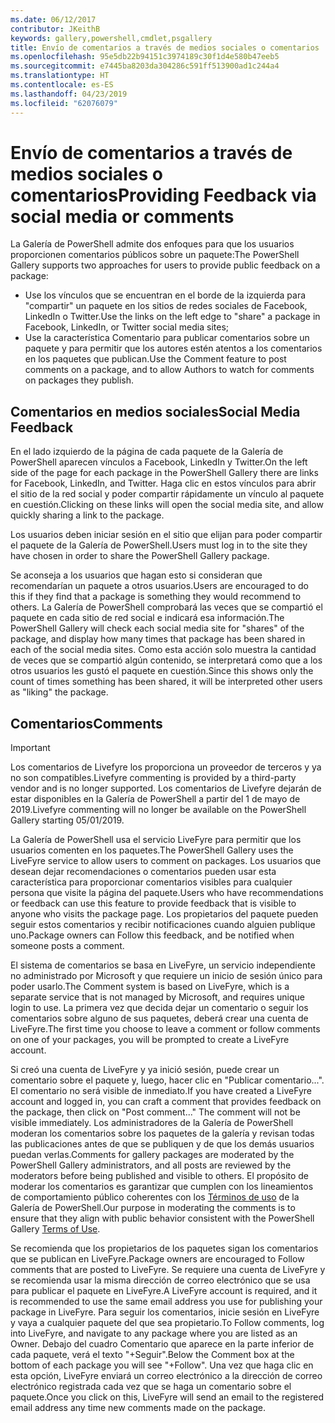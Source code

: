 ```yaml
---
ms.date: 06/12/2017
contributor: JKeithB
keywords: gallery,powershell,cmdlet,psgallery
title: Envío de comentarios a través de medios sociales o comentarios
ms.openlocfilehash: 95e5db22b94151c3974189c30f1d4e580b47eeb5
ms.sourcegitcommit: e7445ba8203da304286c591ff513900ad1c244a4
ms.translationtype: HT
ms.contentlocale: es-ES
ms.lasthandoff: 04/23/2019
ms.locfileid: "62076079"
---
```

# <a name="providing-feedback-via-social-media-or-comments"></a><span data-ttu-id="c6626-103">Envío de comentarios a través de medios sociales o comentarios</span><span class="sxs-lookup"><span data-stu-id="c6626-103">Providing Feedback via social media or comments</span></span>

<span data-ttu-id="c6626-104">La Galería de PowerShell admite dos enfoques para que los usuarios proporcionen comentarios públicos sobre un paquete:</span><span class="sxs-lookup"><span data-stu-id="c6626-104">The PowerShell Gallery supports two approaches for users to provide public feedback on a package:</span></span>

- <span data-ttu-id="c6626-105">Use los vínculos que se encuentran en el borde de la izquierda para "compartir" un paquete en los sitios de redes sociales de Facebook, LinkedIn o Twitter.</span><span class="sxs-lookup"><span data-stu-id="c6626-105">Use the links on the left edge to "share" a package in Facebook, LinkedIn, or Twitter social media sites;</span></span>
- <span data-ttu-id="c6626-106">Use la característica Comentario para publicar comentarios sobre un paquete y para permitir que los autores estén atentos a los comentarios en los paquetes que publican.</span><span class="sxs-lookup"><span data-stu-id="c6626-106">Use the Comment feature to post comments on a package, and to allow Authors to watch for comments on packages they publish.</span></span>

## <a name="social-media-feedback"></a><span data-ttu-id="c6626-107">Comentarios en medios sociales</span><span class="sxs-lookup"><span data-stu-id="c6626-107">Social Media Feedback</span></span>

<span data-ttu-id="c6626-108">En el lado izquierdo de la página de cada paquete de la Galería de PowerShell aparecen vínculos a Facebook, LinkedIn y Twitter.</span><span class="sxs-lookup"><span data-stu-id="c6626-108">On the left side of the page for each package in the PowerShell Gallery there are links for Facebook, LinkedIn, and Twitter.</span></span>
<span data-ttu-id="c6626-109">Haga clic en estos vínculos para abrir el sitio de la red social y poder compartir rápidamente un vínculo al paquete en cuestión.</span><span class="sxs-lookup"><span data-stu-id="c6626-109">Clicking on these links will open the social media site, and allow quickly sharing a link to the package.</span></span>

<span data-ttu-id="c6626-110">Los usuarios deben iniciar sesión en el sitio que elijan para poder compartir el paquete de la Galería de PowerShell.</span><span class="sxs-lookup"><span data-stu-id="c6626-110">Users must log in to the site they have chosen in order to share the PowerShell Gallery package.</span></span>

<span data-ttu-id="c6626-111">Se aconseja a los usuarios que hagan esto si consideran que recomendarían un paquete a otros usuarios.</span><span class="sxs-lookup"><span data-stu-id="c6626-111">Users are encouraged to do this if they find that a package is something they would recommend to others.</span></span>
<span data-ttu-id="c6626-112">La Galería de PowerShell comprobará las veces que se compartió el paquete en cada sitio de red social e indicará esa información.</span><span class="sxs-lookup"><span data-stu-id="c6626-112">The PowerShell Gallery will check each social media site for "shares" of the package, and display how many times that package has been shared in each of the social media sites.</span></span>
<span data-ttu-id="c6626-113">Como esta acción solo muestra la cantidad de veces que se compartió algún contenido, se interpretará como que a los otros usuarios les gustó el paquete en cuestión.</span><span class="sxs-lookup"><span data-stu-id="c6626-113">Since this shows only the count of times something has been shared, it will be interpreted other users as "liking" the package.</span></span>

## <a name="comments"></a><span data-ttu-id="c6626-114">Comentarios</span><span class="sxs-lookup"><span data-stu-id="c6626-114">Comments</span></span>

> [!IMPORTANT]
> <span data-ttu-id="c6626-115">Los comentarios de Livefyre los proporciona un proveedor de terceros y ya no son compatibles.</span><span class="sxs-lookup"><span data-stu-id="c6626-115">Livefyre commenting is provided by a third-party vendor and is no longer supported.</span></span>
> <span data-ttu-id="c6626-116">Los comentarios de Livefyre dejarán de estar disponibles en la Galería de PowerShell a partir del 1 de mayo de 2019.</span><span class="sxs-lookup"><span data-stu-id="c6626-116">Livefyre commenting will no longer be available on the PowerShell Gallery starting 05/01/2019.</span></span> 

<span data-ttu-id="c6626-117">La Galería de PowerShell usa el servicio LiveFyre para permitir que los usuarios comenten en los paquetes.</span><span class="sxs-lookup"><span data-stu-id="c6626-117">The PowerShell Gallery uses the LiveFyre service to allow users to comment on packages.</span></span>
<span data-ttu-id="c6626-118">Los usuarios que desean dejar recomendaciones o comentarios pueden usar esta característica para proporcionar comentarios visibles para cualquier persona que visite la página del paquete.</span><span class="sxs-lookup"><span data-stu-id="c6626-118">Users who have recommendations or feedback can use this feature to provide feedback that is visible to anyone who visits the package page.</span></span>
<span data-ttu-id="c6626-119">Los propietarios del paquete pueden seguir estos comentarios y recibir notificaciones cuando alguien publique uno.</span><span class="sxs-lookup"><span data-stu-id="c6626-119">Package owners can Follow this feedback, and be notified when someone posts a comment.</span></span>

<span data-ttu-id="c6626-120">El sistema de comentarios se basa en LiveFyre, un servicio independiente no administrado por Microsoft y que requiere un inicio de sesión único para poder usarlo.</span><span class="sxs-lookup"><span data-stu-id="c6626-120">The Comment system is based on LiveFyre, which is a separate service that is not managed by Microsoft, and requires unique login to use.</span></span>
<span data-ttu-id="c6626-121">La primera vez que decida dejar un comentario o seguir los comentarios sobre alguno de sus paquetes, deberá crear una cuenta de LiveFyre.</span><span class="sxs-lookup"><span data-stu-id="c6626-121">The first time you choose to leave a comment or follow comments on one of your packages, you will be prompted to create a LiveFyre account.</span></span>

<span data-ttu-id="c6626-122">Si creó una cuenta de LiveFyre y ya inició sesión, puede crear un comentario sobre el paquete y, luego, hacer clic en "Publicar comentario...". El comentario no será visible de inmediato.</span><span class="sxs-lookup"><span data-stu-id="c6626-122">If you have created a LiveFyre account and logged in, you can craft a comment that provides feedback on the package, then click on "Post comment..." The comment will not be visible immediately.</span></span>
<span data-ttu-id="c6626-123">Los administradores de la Galería de PowerShell moderan los comentarios sobre los paquetes de la galería y revisan todas las publicaciones antes de que se publiquen y de que los demás usuarios puedan verlas.</span><span class="sxs-lookup"><span data-stu-id="c6626-123">Comments for gallery packages are moderated by the PowerShell Gallery administrators, and all posts are reviewed by the moderators before being published and visible to others.</span></span>
<span data-ttu-id="c6626-124">El propósito de moderar los comentarios es garantizar que cumplen con los lineamientos de comportamiento público coherentes con los [Términos de uso](https://www.powershellgallery.com/policies/Terms) de la Galería de PowerShell.</span><span class="sxs-lookup"><span data-stu-id="c6626-124">Our purpose in moderating the comments is to ensure that they align with public behavior consistent with the PowerShell Gallery [Terms of Use](https://www.powershellgallery.com/policies/Terms).</span></span>

<span data-ttu-id="c6626-125">Se recomienda que los propietarios de los paquetes sigan los comentarios que se publican en LiveFyre.</span><span class="sxs-lookup"><span data-stu-id="c6626-125">Package owners are encouraged to Follow comments that are posted to LiveFyre.</span></span>
<span data-ttu-id="c6626-126">Se requiere una cuenta de LiveFyre y se recomienda usar la misma dirección de correo electrónico que se usa para publicar el paquete en LiveFyre.</span><span class="sxs-lookup"><span data-stu-id="c6626-126">A LiveFyre account is required, and it is recommended to use the same email address you use for publishing your package in LiveFyre.</span></span>
<span data-ttu-id="c6626-127">Para seguir los comentarios, inicie sesión en LiveFyre y vaya a cualquier paquete del que sea propietario.</span><span class="sxs-lookup"><span data-stu-id="c6626-127">To Follow comments, log into LiveFyre, and navigate to any package where you are listed as an Owner.</span></span>
<span data-ttu-id="c6626-128">Debajo del cuadro Comentario que aparece en la parte inferior de cada paquete, verá el texto "+Seguir".</span><span class="sxs-lookup"><span data-stu-id="c6626-128">Below the Comment box at the bottom of each package you will see "+Follow".</span></span>
<span data-ttu-id="c6626-129">Una vez que haga clic en esta opción, LiveFyre enviará un correo electrónico a la dirección de correo electrónico registrada cada vez que se haga un comentario sobre el paquete.</span><span class="sxs-lookup"><span data-stu-id="c6626-129">Once you click on this, LiveFyre will send an email to the registered email address any time new comments made on the package.</span></span>
